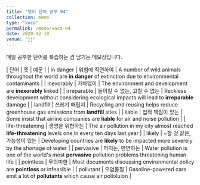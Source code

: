 ```yaml
---
title: "영어 단어 공부 94"
collection: memo
type: "voca"
permalink: /memo/voca-94
date: 2020-12-10
venue: "jj"
---
```


매일 공부한 단어를 복습하는 겸 남기는 메모장입니다.

| 단어 | 뜻 | 예문 | 
| in danger | 위험에 직면하여 | A number of wild animals throughout the world are **in danger** of extinction due to environmental contaminants |
| inexorably | 가차없이 | The environment and development are **inexorably** linked |
| irreparable | 돌이킬 수 없는, 고칠 수 없는 | Reckless development without considering ecological impacts will lead to **irreparable** damage |
| landfill | 쓰레기 매립지 | Recycling and reusing helps reduce greenhouse gas emissions from **landfill** sites |
| liable | 법적 책임이 있는 | Some insist that airline companies are **liable** for air and noise pollution |
| life-threatening | 생명을 위협하는 | The air pollution in my city almost reached **life-threatening** levels one in every ten days last year |
| likely | ~할 것 같은, 가능성이 있는 | Developing countries are **likely** to be impacted more severely by the shortage of water |
| pervasive | 퍼지는, 만연하는 | Water pollution is one of the world's most **pervasive** pollution problems threatening human life |
| pointless | 무의미한 | Most documents discussing environmental policy are **pointless** or infeasible |
| pollutant | 오염물질 | Gasoline-powered cars emit a lot of **pollutants** which cause air polloluion |













































